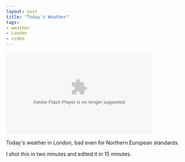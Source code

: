```yaml
---
layout: post
title: "Today's Weather"
tags:
- weather
- London
- video
---
```

<object type="application/x-shockwave-flash" width="400" height="225" data="http://www.flickr.com/apps/video/stewart.swf?v=109786" classid="clsid:D27CDB6E-AE6D-11cf-96B8-444553540000"> <param name="flashvars" value="intl_lang=en-us&photo_secret=e65be077b5&photo_id=6627761097"></param> <param name="movie" value="http://www.flickr.com/apps/video/stewart.swf?v=109786"></param> <param name="bgcolor" value="#000000"></param> <param name="allowFullScreen" value="true"></param><embed type="application/x-shockwave-flash" src="http://www.flickr.com/apps/video/stewart.swf?v=109786" bgcolor="#000000" allowfullscreen="true" flashvars="intl_lang=en-us&photo_secret=e65be077b5&photo_id=6627761097" height="225" width="400"></embed></object>

Today's weather in London, bad even for Northern European standards.

I shot this in two minutes and edited it in 15 minutes.
